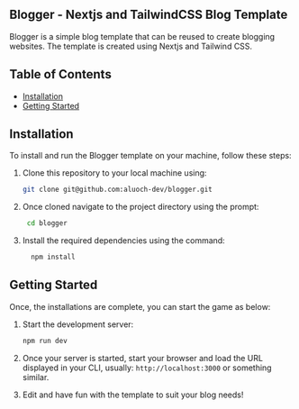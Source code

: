 ## Blogger - Nextjs and TailwindCSS Blog Template

Blogger is a simple blog template that can be reused to create blogging websites. The template is created using Nextjs and Tailwind CSS. 

## Table of Contents

- [Installation](#installation)
- [Getting Started](#getting-started)


## Installation

To install and run the Blogger template on your machine, follow these steps:

1. Clone this repository to your local machine using:

   ```bash
   git clone git@github.com:aluoch-dev/blogger.git


2. Once cloned navigate to the project directory using the prompt:
   
   ```bash
    cd blogger

4. Install the required dependencies using the command:

   ```bash   
     npm install

  ## Getting Started

Once, the installations are complete, you can start the game as below:

1. Start the development server:

   ```bash
   npm run dev

2. Once your server is started, start your browser and load the URL displayed in your CLI, usually: `http://localhost:3000` or something similar.
3. Edit and have fun with the template to suit your blog needs!
